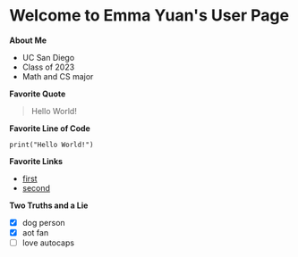 # Welcome to Emma Yuan's User Page

**About Me**
- UC San Diego
- Class of 2023
- Math and CS major

**Favorite Quote**
> Hello World!

**Favorite Line of Code**
```
print("Hello World!")
```

**Favorite Links**
- [first](https://www.google.com/search?q=recursion&oq=recursion&aqs=chrome..69i57j0i20i263i433j0i131i433j46i433j0i131i433l3j0l2j0i131i433.3320j1j1&sourceid=chrome&ie=UTF-8)
- [second](../../../CSE110_Lab1/blob/main/README.md/README.md)


**Two Truths and a Lie**
- [x] dog person
- [x] aot fan
- [ ] love autocaps
